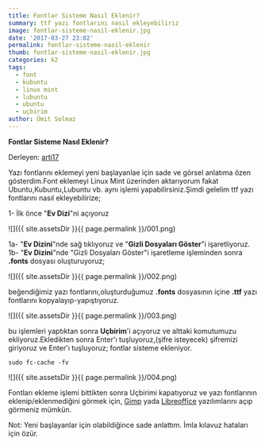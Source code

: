 ```yaml
---
title: Fontlar Sisteme Nasıl Eklenir?
summary: ttf yazı fontlarını nasıl ekleyebiliriz
image: fontlar-sisteme-nasil-eklenir.jpg
date: '2017-03-27 23:02'
permalink: fontlar-sisteme-nasil-eklenir
thumb: fontlar-sisteme-nasil-eklenir.jpg
categories: k2
tags:
  - font
  - kubuntu
  - linux mint
  - lubuntu
  - ubuntu
  - uçbirim
author: Ümit Solmaz
---
```

**Fontlar Sisteme Nasıl Eklenir?**

Derleyen: [arti17](https://forum.ubuntu-tr.net/index.php?action=profile;u=29963)

Yazı fontlarını eklemeyi yeni başlayanlae için sade ve görsel anlatıma özen gösterdim.Font eklemeyi Linux Mint üzerinden aktarıyorum fakat Ubuntu,Kubuntu,Lubuntu vb. aynı işlemi yapabilirsiniz.Şimdi gelelim ttf yazı fontlarını nasıl ekleyebilirize;

1-   İlk önce "**Ev Dizi**"ni açıyoruz

![]({{ site.assetsDir }}{{ page.permalink }}/001.png)

1a- "**Ev Dizini**"nde sağ tıklıyoruz ve "**Gizli Dosyaları Göster**"i işaretliyoruz.
1b- "**Ev Dizini**"nde "Gizli Dosyaları Göster"i işaretleme işleminden sonra **.fonts** dosyası oluşturuyoruz;

![]({{ site.assetsDir }}{{ page.permalink }}/002.png)

beğendiğimiz yazı fontlarını,oluşturduğumuz **.fonts** dosyasının içine **.ttf** yazı fontlarını kopyalayıp-yapıştıyoruz.

![]({{ site.assetsDir }}{{ page.permalink }}/003.png)

bu işlemleri yaptıktan sonra **Uçbirim**'i açıyoruz ve alttaki komutumuzu ekliyoruz.Ekledikten sonra Enter'ı tuşluyoruz,(şifre isteyecek) şifremizi giriyoruz ve Enter'ı tuşluyoruz; fontlar sisteme ekleniyor.

```
sudo fc-cache -fv
```

![]({{ site.assetsDir }}{{ page.permalink }}/004.png)

Fontları ekleme işlemi bittikten sonra Uçbirimi kapatıyoruz ve yazı fontlarının eklenip/eklenmediğini görmek için, [Gimp](https://wiki.ubuntu-tr.net/index.php?title=Gimp) yada [Libreoffice](https://tr.wikipedia.org/wiki/LibreOffice) yazılımlarını açıp görmeniz mümkün.

Not: Yeni başlayanlar için olabildiğince sade anlattım. İmla kılavuz hataları için özür.
